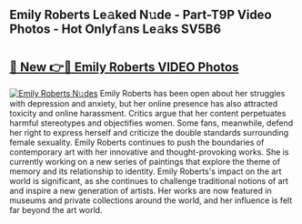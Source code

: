 ## Emily Roberts Le𝚊ked N𝚞de - Part-T9P Video Photos - Hot Onlyf𝚊ns Le𝚊ks SV5B6

# <h2><a href="http://ab18522.deff.icu/?id=Emily+Roberts">🔗 New 👉🔴 Emily Roberts VIDEO Photos</a></h2>

[![Emily Roberts N𝚞des](https://i.imgur.com/rIISA9y.gif)](http://ab18522.deff.icu/?id=Emily+Roberts)
Emily Roberts has been open about her struggles with depression and anxiety, but her online presence has also attracted toxicity and online harassment. Critics argue that her content perpetuates harmful stereotypes and objectifies women. Some fans, meanwhile, defend her right to express herself and criticize the double standards surrounding female sexuality. Emily Roberts continues to push the boundaries of contemporary art with her innovative and thought-provoking works. She is currently working on a new series of paintings that explore the theme of memory and its relationship to identity. Emily Roberts's impact on the art world is significant, as she continues to challenge traditional notions of art and inspire a new generation of artists. Her works are now featured in museums and private collections around the world, and her influence is felt far beyond the art world.
